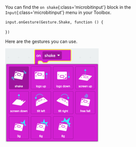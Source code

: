 You can find the `on shake`{:class='microbitinput'} block in the `Input`{:class='microbitinput'} menu in your Toolbox.

```microbit
input.onGesture(Gesture.Shake, function () {
	
})
```

Here are the gestures you can use.

<img src="images/gestures.png" alt="The gestures menu showing eleven gestures to choose from." width="300"/>

